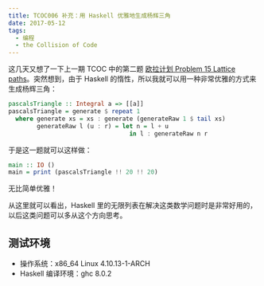 ```yaml
---
title: TCOC006 补充：用 Haskell 优雅地生成杨辉三角
date: 2017-05-12
tags:
  - 编程
  - the Collision of Code
---
```


这几天又想了一下上一期 TCOC 中的第二题 [欧拉计划 Problem 15 Lattice paths](/blog/tcoc-6-two-interesting-math-problems/#欧拉计划-problem-15-lattice-paths)。突然想到，由于 Haskell 的惰性，所以我就可以用一种非常优雅的方式来生成杨辉三角：

```haskell
pascalsTriangle :: Integral a => [[a]]
pascalsTriangle = generate $ repeat 1
  where generate xs = xs : generate (generateRaw 1 $ tail xs)
        generateRaw l (u : r) = let n = l + u
                                  in l : generateRaw n r
```

于是这一题就可以这样做：

```haskell
main :: IO ()
main = print (pascalsTriangle !! 20 !! 20)
```

无比简单优雅！

从这里就可以看出，Haskell 里的无限列表在解决这类数学问题时是非常好用的，以后这类问题可以多从这个方向思考。

## 测试环境

- 操作系统：x86_64 Linux 4.10.13-1-ARCH
- Haskell 编译环境：ghc 8.0.2
